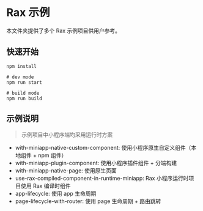 # Rax 示例

本文件夹提供了多个 Rax 示例项目供用户参考。

## 快速开始

```shell
npm install

# dev mode
npm run start

# build mode
npm run build
```

## 示例说明

> 示例项目中小程序端均采用运行时方案

* with-miniapp-native-custom-component: 使用小程序原生自定义组件（本地组件 + npm 组件）
* with-miniapp-plugin-component: 使用小程序插件组件 + 分端构建
* with-miniapp-native-page: 使用原生页面
* use-rax-compiled-component-in-runtime-miniapp: Rax 小程序运行时项目使用 Rax 编译时组件
* app-lifecycle: 使用 app 生命周期
* page-lifecycle-with-router: 使用 page 生命周期 + 路由跳转
